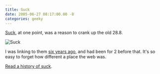 ```yaml
---
title: Suck
date: 2005-06-27 08:17:00.00 -8
categories: geeky
---
```

[Suck](http://www.suck.com/), at one point, was a reason to crank up the old 28.8.

![Suck](/images/suck.gif)

I was linking to them [six years ago](/www/beginnings/links.html), and had been for 2 before that. It's so easy to forget how different a place the web was.

[Read a history of suck](http://www.keepgoing.org/issue20_giant/the_big_fish.html).
